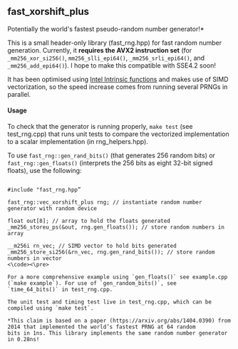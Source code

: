 ## fast_xorshift_plus
Potentially the world's fastest pseudo-random number generator!*

This is a small header-only library (fast_rng.hpp) for fast random number generation. Currently, it **requires the AVX2 instruction set** 
(for `_mm256_xor_si256()`, `mm256_slli_epi64()`, `_mm256_srli_epi64()`, and `_mm256_add_epi64()`). I hope to make this compatible with 
SSE4.2 soon! 

It has been optimised using [Intel Intrinsic functions](https://software.intel.com/sites/landingpage/IntrinsicsGuide/#techs=MMX,SSE,SSE2,SSE3,SSSE3,SSE4_1,SSE4_2,AVX,AVX2&expand=0) 
and makes use of SIMD vectorization, so the speed increase comes from running several PRNGs in parallel. 

#### Usage
To check that the generator is running properly, `make test` (see test_rng.cpp) that runs unit tests to compare the vectorized 
implementation to a scalar implementation (in rng_helpers.hpp). 

To use `fast_rng::gen_rand_bits()` (that generates 256 random bits) or `fast_rng::gen_floats()` (interprets the 256 bits as eight 
32-bit signed floats), use the following:

<pre><code>
#include "fast_rng.hpp”

fast_rng::vec_xorshift_plus rng; // instantiate random number generator with random device

float out[8]; // array to hold the floats generated
_mm256_storeu_ps(&out, rng.gen_floats()); // store random numbers in array

__m256i rn_vec; // SIMD vector to hold bits generated
_mm256_store_si256(&rn_vec, rng.gen_rand_bits()); // store random numbers in vector
<\code><\pre>

For a more comprehensive example using `gen_floats()` see example.cpp (`make example`). For use of `gen_random_bits()`, see 
`time_64_bits()` in test_rng.cpp.

The unit test and timing test live in test_rng.cpp, which can be compiled using `make test`. 

*This claim is based on a paper (https://arxiv.org/abs/1404.0390) from 2014 that implemented the world’s fastest PRNG at 64 random 
bits in 1ns. This library implements the same random number generator in 0.28ns! 
